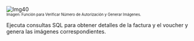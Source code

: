 ![Img40](/img/bot/img40.png)\
<sub><sup>Imagen: Función para Verificar Número de Autorización y Generar Imágenes.</sup></sub>

Ejecuta consultas SQL para obtener detalles de la 
factura y el voucher y genera las imágenes 
correspondientes.
